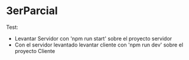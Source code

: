 # 3erParcial

Test:

- Levantar Servidor con 'npm run start' sobre el proyecto servidor
- Con el servidor levantado levantar cliente con 'npm run dev' sobre el proyecto Cliente
